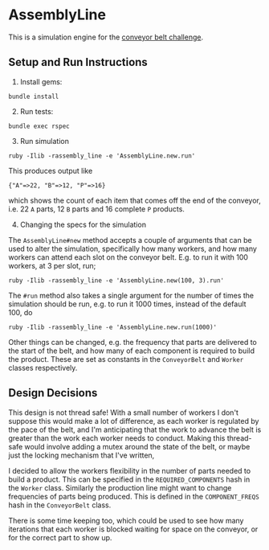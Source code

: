# AssemblyLine

This is a simulation engine for the [conveyor belt challenge](https://gist.github.com/immunda/81bcdda0dc3b390117dc3c5cf2b2ea5d).

## Setup and Run Instructions

1. Install gems:

```
bundle install
```

2. Run tests:

```
bundle exec rspec
```

3. Run simulation

```
ruby -Ilib -rassembly_line -e 'AssemblyLine.new.run'
```

This produces output like

```
{"A"=>22, "B"=>12, "P"=>16}
```

which shows the count of each item that comes off the end of the conveyor, i.e. 22 `A` parts, 12 `B` parts and 16 complete `P` products.

4. Changing the specs for the simulation

The `AssemblyLine#new` method accepts a couple of arguments that can be used to alter the simulation, specifically how many workers, and how many workers can attend each slot on the conveyor belt.  E.g. to run it with 100 workers, at 3 per slot, run;

```
ruby -Ilib -rassembly_line -e 'AssemblyLine.new(100, 3).run'
```

The `#run` method also takes a single argument for the number of times the simulation should be run, e.g. to run it 1000 times, instead of the default 100, do

```
ruby -Ilib -rassembly_line -e 'AssemblyLine.new.run(1000)'
```

Other things can be changed, e.g. the frequency that parts are delivered to the start of the belt, and how many of each component is required to build the product.  These are set as constants in the `ConveyorBelt` and `Worker` classes respectively.

## Design Decisions

This design is not thread safe!  With a small number of workers I don't suppose this would make a lot of difference, as each worker is regulated by the pace of the belt, and I'm anticipating that the work to advance the belt is greater than the work each worker needs to conduct.  Making this thread-safe would involve adding a mutex around the state of the belt, or maybe just the locking mechanism that I've written,

I decided to allow the workers flexibility in the number of parts needed to build a product.  This can be specified in the `REQUIRED_COMPONENTS` hash in the `Worker` class.  Similarly the production line might want to change frequencies of parts being produced.  This is defined in the `COMPONENT_FREQS` hash in the `ConveyorBelt` class.

There is some time keeping too, which could be used to see how many iterations that each worker is blocked waiting for space on the conveyor, or for the correct part to show up.

